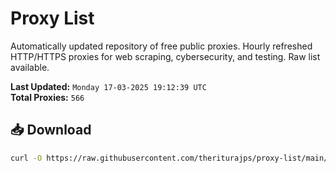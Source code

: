 # Proxy List

Automatically updated repository of free public proxies. Hourly refreshed HTTP/HTTPS proxies for web scraping, cybersecurity, and testing. Raw list available.

**Last Updated:** `Monday 17-03-2025 19:12:39 UTC`  
**Total Proxies:** `566`

## 📥 Download
```bash
curl -O https://raw.githubusercontent.com/theriturajps/proxy-list/main/proxies.txt
